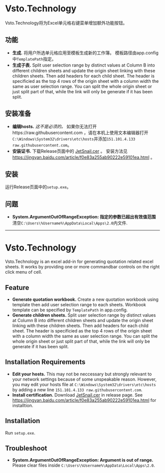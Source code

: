 # Vsto.Technology

Vsto.Technology将为Excel单元格右键菜单增加额外功能按钮。

## 功能
- **生成.** 将用户所选单元格应用至模板生成新的工作簿。 模板路径由app.config中`TemplatePath`指定。
- **生成子表.** Split user selection range by distinct values at Column B into different children sheets and update the origin sheet linking with these children sheets. Then add headers for each child sheet. The header is specificied as the top 4 rows of the origin sheet with a column width the same as user selection range. You can split the whole origin sheet or just split part of that, while the link will only be generate if it has been split.

## 安装准备
- **编辑hosts.** _这不是必须的。_ 如果你无法打开https://raw.githubusercontent.com ，请在本机上使用文本编辑器打开`C:\Windows\System32\drivers\etc\hosts`并添加`151.101.4.133 raw.githubusercontent.com`。
- **安装证书.** 下载Release页面中的 [JetSnail.cer](https://github.com/Snailya/vsto-technology/releases/download/1.0.0.0/JetSnail.cer) 。 安装方法见 https://jingyan.baidu.com/article/f0e83a255ab90222e59101ea.html 。

## 安装
运行Release页面中的`setup.exe`。

## 问题
- **System.ArgumentOutOfRangeException: 指定的参数已超出有效值范围** 清空`C:\Users\%Username%\AppData\Local\Apps\2.0`内文件.

---

# Vsto.Technology

Vsto.Technology is an excel add-in for generating quotation related excel sheets. It works by providing one or more commandbar controls on the right click menu of cell.

## Feature
- **Generate quotation workbook.** Create a new quotation workbook using template then add user selection range to each sheets. Workbook template can be specified by `TemplatePath` in app.config.
- **Generate children sheets.** Split user selection range by distinct values at Column B into different children sheets and update the origin sheet linking with these children sheets. Then add headers for each child sheet. The header is specificied as the top 4 rows of the origin sheet with a column width the same as user selection range. You can split the whole origin sheet or just split part of that, while the link will only be generate if it has been split.

## Installation Requirements
- **Edit your hosts.** This may not be neccessary but strongly relevant to your network settings because of some unspeakable reason. However, you may edit your hosts file at `C:\Windows\System32\drivers\etc\hosts` by adding a new line `151.101.4.133 raw.githubusercontent.com`.
- **Install certification.** Download [JetSnail.cer](https://github.com/Snailya/vsto-technology/releases/download/1.0.0.0/JetSnail.cer) in release page. See https://jingyan.baidu.com/article/f0e83a255ab90222e59101ea.html for installtion.

## Installation
Run `setup.exe`.

## Troubleshoot
- **System.ArgumentOutOfRangeException: Argument is out of range.** Please clear files inside `C:\Users\%Username%\AppData\Local\Apps\2.0`.
